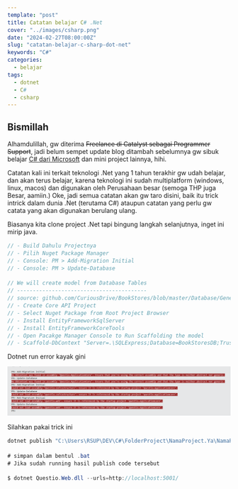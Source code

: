 ```yaml
---
template: "post"
title: Catatan belajar C# .Net
cover: "../images/csharp.png"
date: "2024-02-27T08:00:00Z"
slug: "catatan-belajar-c-sharp-dot-net"
keywords: "C#"
categories:
  - belajar
tags:
  - dotnet
  - C#
  - csharp
---
```



## Bismillah

Alhamdulillah, gw diterima ~~Freelance di Catalyst sebagai Programmer Support~~, jadi belum sempet update blog ditambah sebelumnya gw sibuk belajar [C# dari Microsoft](https://topidesta.my.id/belajar-c-sharp-sertifikat-resmi) dan mini project lainnya, hihi.

Catatan kali ini terkait teknologi .Net yang 1 tahun terakhir gw udah belajar, dan akan terus belajar, karena teknologi ini sudah multiplatform (windows, linux, macos) dan digunakan oleh Perusahaan besar (semoga THP juga Besar, aamiin.) Oke, jadi semua catatan akan gw taro disini, baik itu trick intrick dalam dunia .Net (terutama C#) ataupun catatan yang perlu gw catata yang akan digunakan berulang ulang.

Biasanya kita clone project .Net tapi bingung langkah selanjutnya, inget ini mirip java.

```csharp
// - Build Dahulu Projectnya
// - Pilih Nuget Package Manager
// - Console: PM > Add-Migration Initial
// - Console: PM > Update-Database

// We will create model from Database Tables
// -----------------------------------------
// source: github.com/CuriousDrive/BookStores/blob/master/Database/GenerateData.sql
// - Create Core API Project
// - Select Nuget Package from Root Project Browser
// - Install EntityFrameworkSqlServer
// - Install EntityFrameworkCoreTools
// - Open Pacakge Manager Console to Run Scaffolding the model
// - Scaffold-DbContext "Server=.\SQLExpress;Database=BookStoresDB;Trusted_Connection=True;" Microsoft.EntityFrameworkCore.SqlServer -OutputDir Models
```

Dotnet run error kayak gini

![Dotnet Error](../images/dotnet-error.png)

Silahkan pakai trick ini

```csharp
dotnet publish "C:\Users\RSUP\DEV\C#\FolderProject\NamaProject.Ya\NamaProject.Ya.csproj" "/p:PublishProfile=C:\Users\RSUP\DEV\C#\FolderProject\NamaProject.Ya\Properties\PublishProfiles\FolderProfile.pubxml"

# simpan dalam bentul .bat
# Jika sudah running hasil publish code tersebut

$ dotnet Questio.Web.dll --urls=http://localhost:5001/
```

